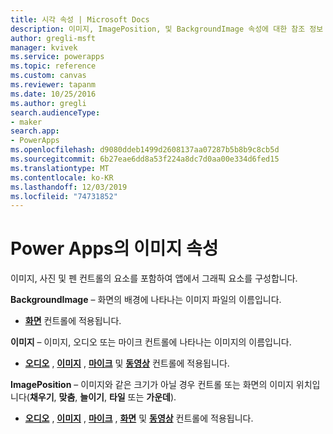 ```yaml
---
title: 시각 속성 | Microsoft Docs
description: 이미지, ImagePosition, 및 BackgroundImage 속성에 대한 참조 정보
author: gregli-msft
manager: kvivek
ms.service: powerapps
ms.topic: reference
ms.custom: canvas
ms.reviewer: tapanm
ms.date: 10/25/2016
ms.author: gregli
search.audienceType:
- maker
search.app:
- PowerApps
ms.openlocfilehash: d9080ddeb1499d2608137aa07287b5b8b9c8cb5d
ms.sourcegitcommit: 6b27eae6dd8a53f224a8dc7d0aa00e334d6fed15
ms.translationtype: MT
ms.contentlocale: ko-KR
ms.lasthandoff: 12/03/2019
ms.locfileid: "74731852"
---
```

# <a name="image-properties-in-power-apps"></a>Power Apps의 이미지 속성
이미지, 사진 및 펜 컨트롤의 요소를 포함하여 앱에서 그래픽 요소를 구성합니다.

**BackgroundImage** – 화면의 배경에 나타나는 이미지 파일의 이름입니다.

* **[화면](control-screen.md)** 컨트롤에 적용됩니다.

**이미지** – 이미지, 오디오 또는 마이크 컨트롤에 나타나는 이미지의 이름입니다.

* **[오디오](control-audio-video.md)** , **[이미지](control-image.md)** , **[마이크](control-microphone.md)** 및 **[동영상](control-audio-video.md)** 컨트롤에 적용됩니다.

**ImagePosition** – 이미지와 같은 크기가 아닐 경우 컨트롤 또는 화면의 이미지 위치입니다(**채우기**, **맞춤**, **늘이기**, **타일** 또는 **가운데**).

* **[오디오](control-audio-video.md)** , **[이미지](control-image.md)** , **[마이크](control-microphone.md)** , **[화면](control-screen.md)** 및 **[동영상](control-audio-video.md)** 컨트롤에 적용됩니다.

